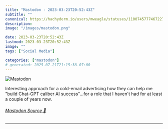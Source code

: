 ```yaml
---
title: "Mastodon - 2023-03-23T20:52:43Z"
subtitle: ""
canonical: https://hachyderm.io/users/mweagle/statuses/110074577746722753
description:
image: "/images/mastodon.png"

date: 2023-03-23T20:52:43Z
lastmod: 2023-03-23T20:52:43Z
image: ""
tags: ["Social Media"]

categories: ["mastodon"]
# generated: 2025-07-21T21:15:38-07:00
---
```

![Mastodon](/images/mastodon.png)

<p>Interesting approach for a cold-email advertising how they can help me &quot;build Chat-GPT caliber AI success&quot;...for a role that I haven&#39;t had for at least a couple of years now.</p>


###### [Mastodon Source 🐘](https://hachyderm.io/@mweagle/110074577746722753)

___
